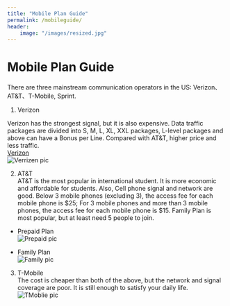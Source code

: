 ```yaml
---
title: "Mobile Plan Guide"
permalink: /mobileguide/
header:
    image: "/images/resized.jpg" 
---
```


# Mobile Plan Guide  

There are three mainstream communication operators in the US: Verizon、AT&T、T-Mobile, Sprint.   

1. Verizon   

Verizon has the strongest signal, but it is also expensive. Data traffic packages are divided into S, M, L, XL, XXL packages, L-level packages and above can have a Bonus per Line. Compared with AT&T, higher price and less traffic.   
[Verizon](https://www.verizonwireless.com/plans/#single)  
![Verrizen pic](/image/mobile-0.jpg)


2. AT&T   
AT&T is the most popular in international student.  It is more economic and affordable for students.  Also, Cell phone signal and network are good.  Below 3 mobile phones (excluding 3), the access fee for each mobile phone is $25; For 3 mobile phones and more than 3 mobile phones, the access fee for each mobile phone is $15. Family Plan is most popular, but at least need 5 people to join.

- Prepaid Plan   
![Prepaid pic](/image/mobile-1.jpg)

- Family Plan   
![Family pic](/image/mobile-2.jpg)

3. T-Mobile   
The cost is cheaper than both of the above, but the network and signal coverage are poor. It is still enough to satisfy your daily life.   
![TMoblie pic](/image/mobile-3.jpg)



